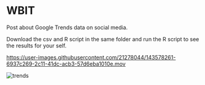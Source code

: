 # WBIT

Post about Google Trends data on social media.

Download the csv and R script in the same folder and run the R script to see the results for your self. 



https://user-images.githubusercontent.com/21278044/143578261-6937c269-2c11-41dc-acb3-57d6eba1010e.mov

![trends](https://user-images.githubusercontent.com/21278044/143578314-d51e6e50-b0a3-4144-b18d-8fbc0c554f61.png)
